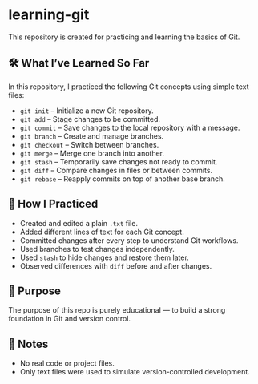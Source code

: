 # learning-git

This repository is created for practicing and learning the basics of Git.

## 🛠 What I’ve Learned So Far

In this repository, I practiced the following Git concepts using simple text files:

- `git init` – Initialize a new Git repository.
- `git add` – Stage changes to be committed.
- `git commit` – Save changes to the local repository with a message.
- `git branch` – Create and manage branches.
- `git checkout` – Switch between branches.
- `git merge` – Merge one branch into another.
- `git stash` – Temporarily save changes not ready to commit.
- `git diff` – Compare changes in files or between commits.
- `git rebase` – Reapply commits on top of another base branch.

## 📄 How I Practiced

- Created and edited a plain `.txt` file.
- Added different lines of text for each Git concept.
- Committed changes after every step to understand Git workflows.
- Used branches to test changes independently.
- Used `stash` to hide changes and restore them later.
- Observed differences with `diff` before and after changes.

## 🎯 Purpose

The purpose of this repo is purely educational — to build a strong foundation in Git and version control.

## 📌 Notes

- No real code or project files.
- Only text files were used to simulate version-controlled development.
